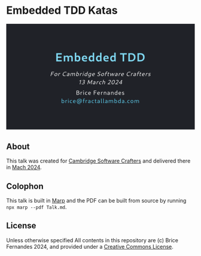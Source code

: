 # Embedded TDD Katas

[![Title slide of presentation](assets/title-slide.png)](Talk.pdf)


## About

This talk was created for [Cambridge Software Crafters]() and delivered there in 
[Mach 2024]().



## Colophon

This talk is built in [Marp]() and the PDF can be built from source by running
`npx marp --pdf Talk.md`. 

## License

Unless otherwise specified All contents in this repository are (c) Brice Fernandes 2024, and provided under a [Creative Commons License](./LICENSE.md).


